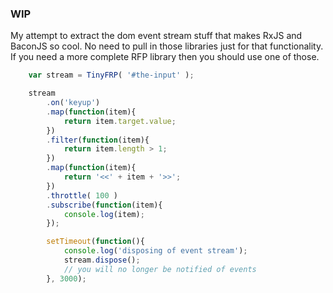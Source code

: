 
### WIP

My attempt to extract the dom event stream stuff that makes RxJS and BaconJS so cool. No need to pull in those libraries just for that functionality. If you need a more complete RFP library then you should use one of those.

```javascript
    var stream = TinyFRP( '#the-input' );

    stream
        .on('keyup')
        .map(function(item){
            return item.target.value;
        })
        .filter(function(item){
            return item.length > 1;
        })
        .map(function(item){
            return '<<' + item + '>>';
        })
        .throttle( 100 )
        .subscribe(function(item){
            console.log(item);
        });

        setTimeout(function(){
            console.log('disposing of event stream');
            stream.dispose();
            // you will no longer be notified of events
        }, 3000);
```
